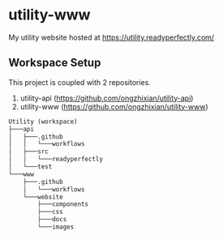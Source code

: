 # utility-www

My utility website hosted at https://utility.readyperfectly.com/

## Workspace Setup

This project is coupled with 2 repositories.

1.  utility-api (https://github.com/ongzhixian/utility-api)
2.  utility-www (https://github.com/ongzhixian/utility-www)

```txt
Utility (workspace)
├───api
│   ├───.github
│   │   └───workflows
│   ├───src
│   │   └───readyperfectly
│   └───test
└───www
    ├───.github
    │   └───workflows
    └───website
        ├───components
        ├───css
        ├───docs
        └───images
```
